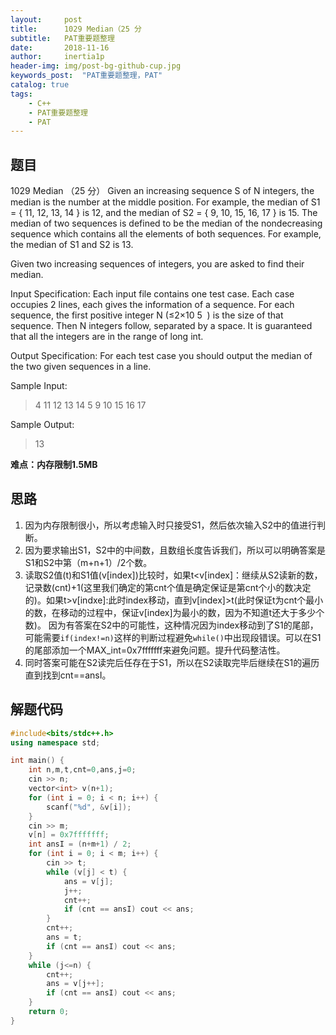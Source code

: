 ```yaml
---
layout:     post
title:      1029 Median（25 分
subtitle:   PAT重要题整理
date:       2018-11-16
author:     inertia1p
header-img: img/post-bg-github-cup.jpg
keywords_post:  "PAT重要题整理，PAT"
catalog: true
tags:
    - C++
    - PAT重要题整理
    - PAT
---
```


## 题目

1029 Median （25 分）
Given an increasing sequence S of N integers, the median is the number at the middle position. For example, the median of S1 = { 11, 12, 13, 14 } is 12, and the median of S2 = { 9, 10, 15, 16, 17 } is 15. The median of two sequences is defined to be the median of the nondecreasing sequence which contains all the elements of both sequences. For example, the median of S1 and S2 is 13.

Given two increasing sequences of integers, you are asked to find their median.

Input Specification:
Each input file contains one test case. Each case occupies 2 lines, each gives the information of a sequence. For each sequence, the first positive integer N (≤2×10
​5
​​ ) is the size of that sequence. Then N integers follow, separated by a space. It is guaranteed that all the integers are in the range of long int.

Output Specification:
For each test case you should output the median of the two given sequences in a line.

Sample Input:
>4 11 12 13 14
>5 9 10 15 16 17

Sample Output:
>13

**难点：内存限制1.5MB**

## 思路

1. 因为内存限制很小，所以考虑输入时只接受S1，然后依次输入S2中的值进行判断。
2. 因为要求输出S1，S2中的中间数，且数组长度告诉我们，所以可以明确答案是S1和S2中第（m+n+1）/2个数。
3. 读取S2值(t)和S1值(v[index])比较时，如果t<v[index]：继续从S2读新的数，记录数(cnt)+1(这里我们确定的第cnt个值是确定保证是第cnt个小的数决定的)。如果t>v[indxe]:此时index移动，直到v[index]>t(此时保证t为cnt个最小的数，在移动的过程中，保证v[index]为最小的数，因为不知道t还大于多少个数)。 因为有答案在S2中的可能性，这种情况因为index移动到了S1的尾部，可能需要```if(index!=n)```这样的判断过程避免```while()```中出现段错误。可以在S1的尾部添加一个MAX_int=0x7fffffff来避免问题。提升代码整洁性。
4. 同时答案可能在S2读完后任存在于S1，所以在S2读取完毕后继续在S1的遍历直到找到cnt==ansI。

## 解题代码

```cpp
#include<bits/stdc++.h>
using namespace std;

int main() {
	int n,m,t,cnt=0,ans,j=0;
	cin >> n;
	vector<int> v(n+1);
	for (int i = 0; i < n; i++) {
		scanf("%d", &v[i]);
	}
	cin >> m;
	v[n] = 0x7fffffff;
	int ansI = (n+m+1) / 2;
	for (int i = 0; i < m; i++) {
		cin >> t;
		while (v[j] < t) {
			ans = v[j];
			j++;
			cnt++;
			if (cnt == ansI) cout << ans;
		}
		cnt++;
		ans = t;
		if (cnt == ansI) cout << ans;
	}
	while (j<=n) {
		cnt++;
		ans = v[j++];
		if (cnt == ansI) cout << ans;
	}
	return 0;
}
```
